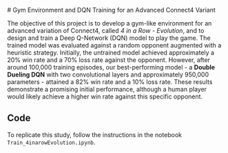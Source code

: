 # Gym Environment and DQN Training for an Advanced Connect4 Variant

The objective of this project is to develop a gym-like environment for an advanced variation of Connect4, called _4 in a Row - Evolution_, and to design and train a Deep Q-Network (DQN) model to play the game. The trained model was evaluated against a random opponent augmented with a heuristic strategy. Initially, the untrained model achieved approximately a 20% win rate and a 70% loss rate against the opponent. However, after around 100,000 training episodes, our best-performing model - a **Double Dueling DQN** with two convolutional layers and approximately 950,000 parameters - attained a 82% win rate and a 10% loss rate. These results demonstrate a promising initial performance, although a human player would likely achieve a higher win rate against this specific opponent.

## Code

To replicate this study, follow the instructions in the notebook `Train_4inarowEvolution.ipynb`.
